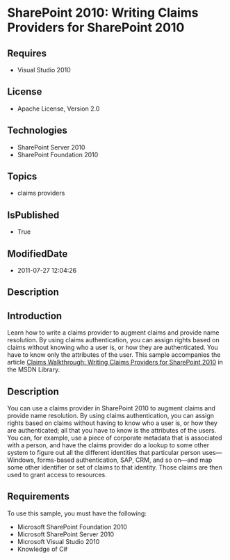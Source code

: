 # SharePoint 2010: Writing Claims Providers for SharePoint 2010
## Requires
* Visual Studio 2010
## License
* Apache License, Version 2.0
## Technologies
* SharePoint Server 2010
* SharePoint Foundation 2010
## Topics
* claims providers
## IsPublished
* True
## ModifiedDate
* 2011-07-27 12:04:26
## Description

<h2><strong>Introduction</strong></h2>
<p>Learn how to write a claims provider to augment claims and provide name resolution. By using claims authentication, you can assign rights based on claims without knowing who a user is, or how they are authenticated. You have to know only the attributes of
 the user. This sample accompanies the article <a href="http://msdn.microsoft.com/en-us/library/ff699494.aspx">
Claims Walkthrough: Writing Claims Providers for SharePoint 2010</a> in the MSDN Library.</p>
<h2><strong>Description</strong></h2>
<p>You can use a claims provider in SharePoint 2010 to augment claims and provide name resolution. By using claims authentication, you can assign rights based on claims without having to know who a user is, or how they are authenticated; all that you have to
 know is the attributes of the users. You can, for example, use a piece of corporate metadata that is associated with a person, and have the claims provider do a lookup to some other system to figure out all the different identities that particular person uses&mdash;Windows,
 forms-based authentication, SAP, CRM, and so on&mdash;and map some other identifier or set of claims to that identity. Those claims are then used to grant access to resources.</p>
<h2><strong>Requirements</strong></h2>
<p>To use this sample, you must have the following:</p>
<ul>
<li>Microsoft SharePoint Foundation 2010 </li><li>Microsoft SharePoint Server 2010 </li><li>Microsoft Visual Studio 2010 </li><li>Knowledge of C# </li></ul>
